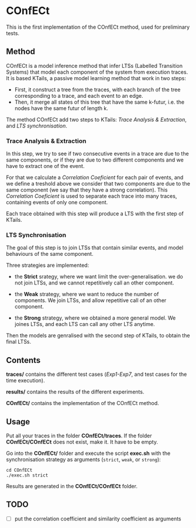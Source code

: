 # COnfECt
This is the first implementation of the COnfECt method, used for preliminary tests.

## Method

COnfECt is a model inference method that infer LTSs (Labelled Transition Systems) that model each component of the system from execution traces. 
It is based KTails, a passive model learning method that work in two steps:

- First, it construct a tree from the traces, with each branch of the tree corresponding to a trace, and each event to an edge.
- Then, it merge all states of this tree that have the same k-futur, i.e. the nodes have the same futur of length k.

The method COnfECt add two steps to KTails: *Trace Analysis & Extraction*, and *LTS synchronisation*.

### Trace Analysis & Extraction

In this step, we try to see if two consecutive events in a trace are due to the same components, or if they are due to two different components and we have to extract one of the event.

For that we calculate a *Correlation Coeficient* for each pair of events, and we define a treshold above we consider that two components are due to the same component (we say that they have a strong correlation).
This *Correlation Coeficient* is used to separate each trace into many traces, containing events of only one component.

Each trace obtained with this step will produce a LTS with the first step of KTails.

### LTS Synchronisation

The goal of this step is to join LTSs that contain similar events, and model behaviours of the same component.

Three strategies are implemented:
- the **Strict** srategy, where we want limit the over-generalisation. we do not join LTSs, and we cannot repetitively call an other component.

- the **Weak** strategy, where we want to reduce the number of components. We join LTSs, and allow repetitive call of an other component.
- the **Strong** strategy, where we obtained a more general model. We joines LTSs, and each LTS can call any other LTS anytime.

Then the models are genralised with the second step of KTails, to obtain the final LTSs.

## Contents
**traces/** contains the different test cases (*Exp1-Exp7*, and test cases for the time execution).

**results/** contains the results of the different experiments.

**COnfECt/** contains the implementation of the COnfECt method.

## Usage

Put all your traces in the folder **COnfECt/traces**. If the folder **COnfECt/COnfECt** does not exist, make it. It have to be empty.

Go into the **COnfECt/** folder and execute the script **exec.sh** with the synchronisation strategy as arguments (```strict```, ```weak```, or ```strong```):

```
cd COnfECt
./exec.sh strict
```

Results are generated in the **COnfECt/COnfECt** folder.

## TODO

- [ ] put the correlation coefficient and similarity coefficient as arguments
